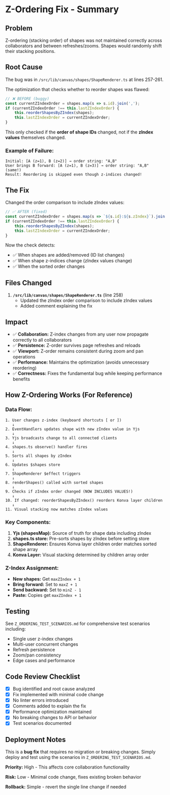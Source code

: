 # Z-Ordering Fix - Summary

## Problem
Z-ordering (stacking order) of shapes was not maintained correctly across collaborators and between refreshes/zooms. Shapes would randomly shift their stacking positions.

## Root Cause
The bug was in `/src/lib/canvas/shapes/ShapeRenderer.ts` at lines 257-261.

The optimization that checks whether to reorder shapes was flawed:

```typescript
// ❌ BEFORE (buggy)
const currentZIndexOrder = shapes.map(s => s.id).join(',');
if (currentZIndexOrder !== this.lastZIndexOrder) {
    this.reorderShapesByZIndex(shapes);
    this.lastZIndexOrder = currentZIndexOrder;
}
```

This only checked if the **order of shape IDs** changed, not if the **zIndex values** themselves changed.

### Example of Failure:
```
Initial: [A (z=1), B (z=2)] → order string: "A,B"
User brings B forward: [A (z=1), B (z=3)] → order string: "A,B" (same!)
Result: Reordering is skipped even though z-indices changed!
```

## The Fix

Changed the order comparison to include zIndex values:

```typescript
// ✅ AFTER (fixed)
const currentZIndexOrder = shapes.map(s => `${s.id}:${s.zIndex}`).join(',');
if (currentZIndexOrder !== this.lastZIndexOrder) {
    this.reorderShapesByZIndex(shapes);
    this.lastZIndexOrder = currentZIndexOrder;
}
```

Now the check detects:
- ✅ When shapes are added/removed (ID list changes)
- ✅ When shape z-indices change (zIndex values change)
- ✅ When the sorted order changes

## Files Changed

1. **`/src/lib/canvas/shapes/ShapeRenderer.ts`** (line 258)
   - Updated the zIndex order comparison to include zIndex values
   - Added comment explaining the fix

## Impact

- ✅ **Collaboration:** Z-index changes from any user now propagate correctly to all collaborators
- ✅ **Persistence:** Z-order survives page refreshes and reloads
- ✅ **Viewport:** Z-order remains consistent during zoom and pan operations
- ✅ **Performance:** Maintains the optimization (avoids unnecessary reordering)
- ✅ **Correctness:** Fixes the fundamental bug while keeping performance benefits

## How Z-Ordering Works (For Reference)

### Data Flow:
```
1. User changes z-index (keyboard shortcuts [ or ])
   ↓
2. EventHandlers updates shape with new zIndex value in Yjs
   ↓
3. Yjs broadcasts change to all connected clients
   ↓
4. shapes.ts observe() handler fires
   ↓
5. Sorts all shapes by zIndex
   ↓
6. Updates $shapes store
   ↓
7. ShapeRenderer $effect triggers
   ↓
8. renderShapes() called with sorted shapes
   ↓
9. Checks if zIndex order changed (NOW INCLUDES VALUES!)
   ↓
10. If changed: reorderShapesByZIndex() reorders Konva layer children
   ↓
11. Visual stacking now matches zIndex values
```

### Key Components:

1. **Yjs (shapesMap):** Source of truth for shape data including zIndex
2. **shapes.ts store:** Pre-sorts shapes by zIndex before setting store
3. **ShapeRenderer:** Ensures Konva layer children order matches sorted shape array
4. **Konva Layer:** Visual stacking determined by children array order

### Z-Index Assignment:

- **New shapes:** Get `maxZIndex + 1`
- **Bring forward:** Set to `maxZ + 1`
- **Send backward:** Set to `minZ - 1`
- **Paste:** Copies get `maxZIndex + 1`

## Testing

See `Z_ORDERING_TEST_SCENARIOS.md` for comprehensive test scenarios including:
- Single user z-index changes
- Multi-user concurrent changes
- Refresh persistence
- Zoom/pan consistency
- Edge cases and performance

## Code Review Checklist

- [x] Bug identified and root cause analyzed
- [x] Fix implemented with minimal code change
- [x] No linter errors introduced
- [x] Comments added to explain the fix
- [x] Performance optimization maintained
- [x] No breaking changes to API or behavior
- [x] Test scenarios documented

## Deployment Notes

This is a **bug fix** that requires no migration or breaking changes. Simply deploy and test using the scenarios in `Z_ORDERING_TEST_SCENARIOS.md`.

**Priority:** High - This affects core collaboration functionality

**Risk:** Low - Minimal code change, fixes existing broken behavior

**Rollback:** Simple - revert the single line change if needed

